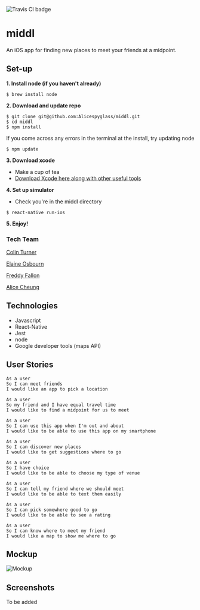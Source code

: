 ![Travis CI badge](https://travis-ci.org/Alicespyglass/middl.svg?branch=master)

# middl

An iOS app for finding new places to meet your friends at a midpoint.


## Set-up
**1. Install node (if you haven't already)**
```
$ brew install node
```
**2. Download and update repo**
```
$ git clone git@github.com:Alicespyglass/middl.git
$ cd middl
$ npm install
```
If you come across any errors in the terminal at the install, try updating node
```
$ npm update
```

**3. Download xcode**

- Make a cup of tea
- [Download Xcode here along with other useful tools](http://www.preparetocode.io/pick-your-os/)

**4. Set up simulator**

- Check you're in the middl directory

```
$ react-native run-ios
```

**5. Enjoy!**


### Tech Team
[Colin Turner](https://github.com/colinturner)

[Elaine Osbourn](https://github.com/kittysquee)

[Freddy Fallon](https://github.com/freddyfallon)

[Alice Cheung](https://github.com/Alicespyglass)

## Technologies
- Javascript
- React-Native
- Jest
- node
- Google developer tools (maps API)

## User Stories

```
As a user
So I can meet friends
I would like an app to pick a location

As a user
So my friend and I have equal travel time
I would like to find a midpoint for us to meet

As a user
So I can use this app when I'm out and about
I would like to be able to use this app on my smartphone

As a user
So I can discover new places
I would like to get suggestions where to go

As a user
So I have choice
I would like to be able to choose my type of venue

As a user
So I can tell my friend where we should meet
I would like to be able to text them easily

As a user
So I can pick somewhere good to go
I would like to be able to see a rating

As a user
So I can know where to meet my friend
I would like a map to show me where to go
```

## Mockup

![Mockup](http://i.imgur.com/5BDkcOt.png)

## Screenshots

To be added
